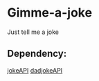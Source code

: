 # Gimme-a-joke
Just tell me a joke

## Dependency:
[jokeAPI]("https://v2.jokeapi.dev/")
[dadjokeAPI]("https://icanhazdadjoke.com/")
